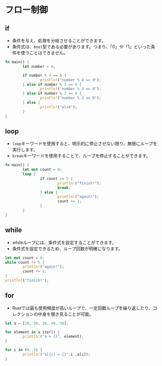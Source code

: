 # フロー制御

## if

+ 条件を与え、処理を分岐させることができます。
+ 条件式は、`bool`型である必要があります。つまり、「0」や「1」といった条件を使うことはできません。

```rust
fn main() {
        let number = 6;

        if number % 4 == 0 {
                println!("number % 4 == 0");
        } else if number % 3 == 0 {
                println!("number % 3 == 0");
        } else if number % 2 == 0 {
                println!("number % 2 == 0");
        } else {
                println!("else");
        }
}
```

## loop

+ `loop`キーワードを使用すると、明示的に停止させない限り、無限にループを実行します。
+ `break`キーワードを使用することで、ループを停止することができます。

```rust
fn main() {
        let mut count = 0;
        loop {
                if count == 5 {
                        println!("finish!");
                        break;
                } else {
                        println!("again!");
                        count += 1;
                }
        }
}
```

## while

+ whileループには、条件式を設定することができます。
+ 条件式を設定できるため、ループ回数が明確になります。

```rust
let mut count = 0;
while count != 5 {
        println!("again!");
        count += 1;
}
println!("finish!");
```

## for

+ Rustでは最も使用頻度が高いループで、一定回数ループを繰り返したり、コレクションの中身を覗き見ることが可能。

```rust
let a = [10, 20, 30, 40, 50];

for element in a.iter() {
        println!("a = {}", element);
}

for i in (0..5) {
        println!("a[{}] = {}",i ,a[i]);
}
```

